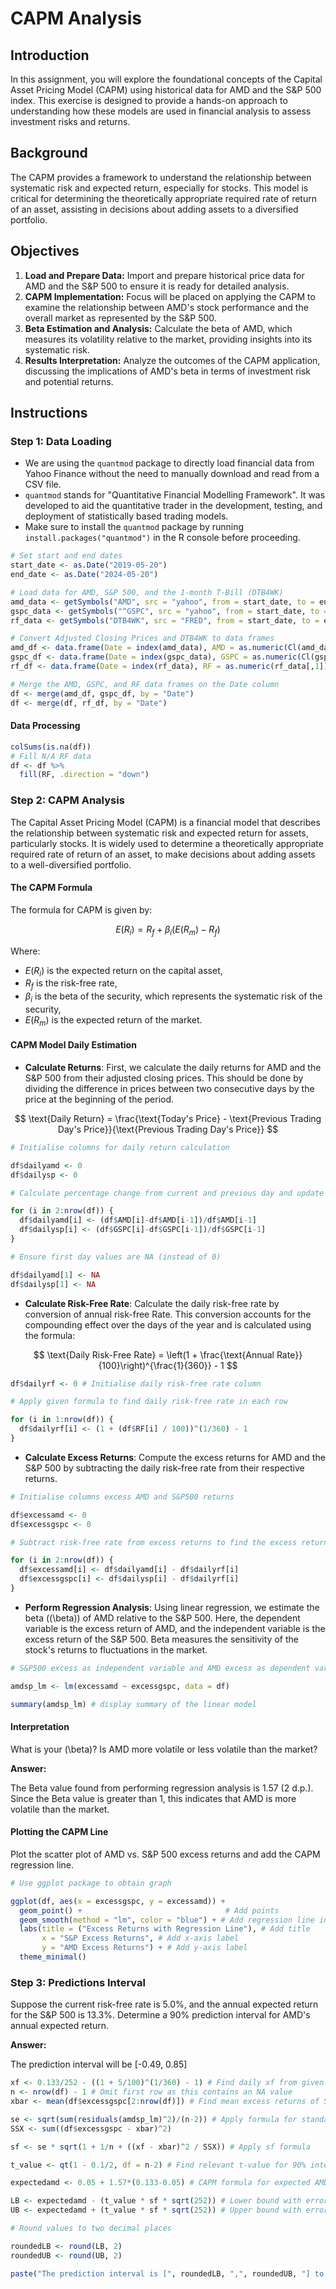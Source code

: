 
# CAPM Analysis

## Introduction

In this assignment, you will explore the foundational concepts of the Capital Asset Pricing Model (CAPM) using historical data for AMD and the S&P 500 index. This exercise is designed to provide a hands-on approach to understanding how these models are used in financial analysis to assess investment risks and returns.

## Background

The CAPM provides a framework to understand the relationship between systematic risk and expected return, especially for stocks. This model is critical for determining the theoretically appropriate required rate of return of an asset, assisting in decisions about adding assets to a diversified portfolio.

## Objectives

1. **Load and Prepare Data:** Import and prepare historical price data for AMD and the S&P 500 to ensure it is ready for detailed analysis.
2. **CAPM Implementation:** Focus will be placed on applying the CAPM to examine the relationship between AMD's stock performance and the overall market as represented by the S&P 500.
3. **Beta Estimation and Analysis:** Calculate the beta of AMD, which measures its volatility relative to the market, providing insights into its systematic risk.
4. **Results Interpretation:** Analyze the outcomes of the CAPM application, discussing the implications of AMD's beta in terms of investment risk and potential returns.

## Instructions

### Step 1: Data Loading

- We are using the `quantmod` package to directly load financial data from Yahoo Finance without the need to manually download and read from a CSV file.
- `quantmod` stands for "Quantitative Financial Modelling Framework". It was developed to aid the quantitative trader in the development, testing, and deployment of statistically based trading models.
- Make sure to install the `quantmod` package by running `install.packages("quantmod")` in the R console before proceeding.

```r
# Set start and end dates
start_date <- as.Date("2019-05-20")
end_date <- as.Date("2024-05-20")

# Load data for AMD, S&P 500, and the 1-month T-Bill (DTB4WK)
amd_data <- getSymbols("AMD", src = "yahoo", from = start_date, to = end_date, auto.assign = FALSE)
gspc_data <- getSymbols("^GSPC", src = "yahoo", from = start_date, to = end_date, auto.assign = FALSE)
rf_data <- getSymbols("DTB4WK", src = "FRED", from = start_date, to = end_date, auto.assign = FALSE)

# Convert Adjusted Closing Prices and DTB4WK to data frames
amd_df <- data.frame(Date = index(amd_data), AMD = as.numeric(Cl(amd_data)))
gspc_df <- data.frame(Date = index(gspc_data), GSPC = as.numeric(Cl(gspc_data)))
rf_df <- data.frame(Date = index(rf_data), RF = as.numeric(rf_data[,1]))  # Accessing the first column of rf_data

# Merge the AMD, GSPC, and RF data frames on the Date column
df <- merge(amd_df, gspc_df, by = "Date")
df <- merge(df, rf_df, by = "Date")
```

#### Data Processing 
```r
colSums(is.na(df))
# Fill N/A RF data
df <- df %>%
  fill(RF, .direction = "down") 
```

### Step 2: CAPM Analysis

The Capital Asset Pricing Model (CAPM) is a financial model that describes the relationship between systematic risk and expected return for assets, particularly stocks. It is widely used to determine a theoretically appropriate required rate of return of an asset, to make decisions about adding assets to a well-diversified portfolio.

#### The CAPM Formula
The formula for CAPM is given by:

$$
E(R_i) = R_f + \beta_i (E(R_m) - R_f)
$$

Where:

- $E(R_i)$ is the expected return on the capital asset,
- $R_f$ is the risk-free rate,
- $\beta_i$ is the beta of the security, which represents the systematic risk of the security,
- $E(R_m)$ is the expected return of the market.



#### CAPM Model Daily Estimation

- **Calculate Returns**: First, we calculate the daily returns for AMD and the S&P 500 from their adjusted closing prices. This should be done by dividing the difference in prices between two consecutive days by the price at the beginning of the period.
  
$$
\text{Daily Return} = \frac{\text{Today's Price} - \text{Previous Trading Day's Price}}{\text{Previous Trading Day's Price}}
$$

```r
# Initialise columns for daily return calculation 

df$dailyamd <- 0 
df$dailysp <- 0

# Calculate percentage change from current and previous day and update return

for (i in 2:nrow(df)) {
  df$dailyamd[i] <- (df$AMD[i]-df$AMD[i-1])/df$AMD[i-1]  
  df$dailysp[i] <- (df$GSPC[i]-df$GSPC[i-1])/df$GSPC[i-1]
}

# Ensure first day values are NA (instead of 0)

df$dailyamd[1] <- NA
df$dailysp[1] <- NA

```

- **Calculate Risk-Free Rate**: Calculate the daily risk-free rate by conversion of annual risk-free Rate. This conversion accounts for the compounding effect over the days of the year and is calculated using the formula:
  
$$
\text{Daily Risk-Free Rate} = \left(1 + \frac{\text{Annual Rate}}{100}\right)^{\frac{1}{360}} - 1
$$

```r
df$dailyrf <- 0 # Initialise daily risk-free rate column 

# Apply given formula to find daily risk-free rate in each row

for (i in 1:nrow(df)) {
  df$dailyrf[i] <- (1 + (df$RF[i] / 100))^(1/360) - 1
}
```


- **Calculate Excess Returns**: Compute the excess returns for AMD and the S&P 500 by subtracting the daily risk-free rate from their respective returns.

```r
# Initialise columns excess AMD and S&P500 returns

df$excessamd <- 0
df$excessgspc <- 0

# Subtract risk-free rate from excess returns to find the excess return

for (i in 2:nrow(df)) {
  df$excessamd[i] <- df$dailyamd[i] - df$dailyrf[i]
  df$excessgspc[i] <- df$dailysp[i] - df$dailyrf[i]
}
```


- **Perform Regression Analysis**: Using linear regression, we estimate the beta (\(\beta\)) of AMD relative to the S&P 500. Here, the dependent variable is the excess return of AMD, and the independent variable is the excess return of the S&P 500. Beta measures the sensitivity of the stock's returns to fluctuations in the market.

```r
# S&P500 excess as independent variable and AMD excess as dependent variable

amdsp_lm <- lm(excessamd ~ excessgspc, data = df)

summary(amdsp_lm) # display summary of the linear model
```


#### Interpretation

What is your \(\beta\)? Is AMD more volatile or less volatile than the market?

**Answer:**

The Beta value found from performing regression analysis is 1.57 (2 d.p.). Since the Beta value is greater than 1, this indicates that AMD is more volatile than the market. 

#### Plotting the CAPM Line
Plot the scatter plot of AMD vs. S&P 500 excess returns and add the CAPM regression line.

```r
# Use ggplot package to obtain graph

ggplot(df, aes(x = excessgspc, y = excessamd)) +
  geom_point() +                                # Add points
  geom_smooth(method = "lm", color = "blue") + # Add regression line in blue
  labs(title = ("Excess Returns with Regression Line"), # Add title
       x = "S&P Excess Returns", # Add x-axis label
       y = "AMD Excess Returns") + # Add y-axis label
  theme_minimal()
```

### Step 3: Predictions Interval
Suppose the current risk-free rate is 5.0%, and the annual expected return for the S&P 500 is 13.3%. Determine a 90% prediction interval for AMD's annual expected return.



**Answer:**

The prediction interval will be [-0.49, 0.85]
```r
xf <- 0.133/252 - ((1 + 5/100)^(1/360) - 1) # Find daily xf from given formulas
n <- nrow(df) - 1 # Omit first row as this contains an NA value
xbar <- mean(df$excessgspc[2:nrow(df)]) # Find mean excess returns of S&P500

se <- sqrt(sum(residuals(amdsp_lm)^2)/(n-2)) # Apply formula for standard error
SSX <- sum((df$excessgspc - xbar)^2) 

sf <- se * sqrt(1 + 1/n + ((xf - xbar)^2 / SSX)) # Apply sf formula

t_value <- qt(1 - 0.1/2, df = n-2) # Find relevant t-value for 90% interval

expectedamd <- 0.05 + 1.57*(0.133-0.05) # CAPM formula for expected AMD return

LB <- expectedamd - (t_value * sf * sqrt(252)) # Lower bound with error
UB <- expectedamd + (t_value * sf * sqrt(252)) # Upper bound with error

# Round values to two decimal places 

roundedLB <- round(LB, 2) 
roundedUB <- round(UB, 2)

paste("The prediction interval is [", roundedLB, ",", roundedUB, "] to 2 d.p.")
```
